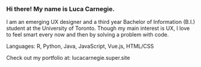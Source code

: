 ### Hi there! My name is Luca Carnegie.

I am an emerging UX designer and a third year Bachelor of Information (B.I.) student at the University of Toronto. Though my main interest is UX, I love to feel smart every now and then by solving a problem with code.

Languages: R, Python, Java, JavaScript, Vue.js, HTML/CSS

Check out my portfolio at: lucacarnegie.super.site


